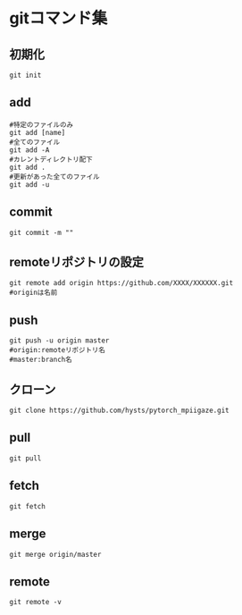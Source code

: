 # gitコマンド集

## 初期化
```
git init
```
## add
```
#特定のファイルのみ
git add [name]
#全てのファイル
git add -A
#カレントディレクトリ配下
git add .
#更新があった全てのファイル
git add -u
```

## commit
```
git commit -m ""
```

## remoteリポジトリの設定
```
git remote add origin https://github.com/XXXX/XXXXXX.git
#originは名前
```

## push
```
git push -u origin master
#origin:remoteリポジトリ名
#master:branch名
```

## クローン
```
git clone https://github.com/hysts/pytorch_mpiigaze.git
```

## pull
```
git pull
```

## fetch
```
git fetch
```

## merge
```
git merge origin/master
```

## remote
```
git remote -v
```